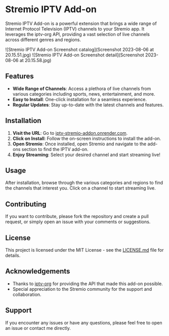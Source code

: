 # Stremio IPTV Add-on

Stremio IPTV Add-on is a powerful extension that brings a wide range of Internet Protocol Television (IPTV) channels to your Stremio app. It leverages the iptv-org API, providing a vast selection of live channels across different genres and regions.

![Stremio IPTV Add-on Screenshot catalog](Screenshot 2023-08-06 at 20.15.51.jpg)
![Stremio IPTV Add-on Screenshot detail](Screenshot 2023-08-06 at 20.15.58.jpg)

## Features

- **Wide Range of Channels**: Access a plethora of live channels from various categories including sports, news, entertainment, and more.
- **Easy to Install**: One-click installation for a seamless experience.
- **Regular Updates**: Stay up-to-date with the latest channels and features.

## Installation

1. **Visit the URL**: Go to [iptv-stremio-addon.onrender.com](https://iptv-stremio-addon.onrender.com).
2. **Click on Install**: Follow the on-screen instructions to install the add-on.
3. **Open Stremio**: Once installed, open Stremio and navigate to the add-ons section to find the IPTV add-on.
4. **Enjoy Streaming**: Select your desired channel and start streaming live!

## Usage

After installation, browse through the various categories and regions to find the channels that interest you. Click on a channel to start streaming live.

## Contributing

If you want to contribute, please fork the repository and create a pull request, or simply open an issue with your comments or suggestions.

## License

This project is licensed under the MIT License - see the [LICENSE.md](LICENSE.md) file for details.

## Acknowledgements

- Thanks to [iptv-org](https://github.com/iptv-org) for providing the API that made this add-on possible.
- Special appreciation to the Stremio community for the support and collaboration.

## Support

If you encounter any issues or have any questions, please feel free to open an issue or contact me directly.

